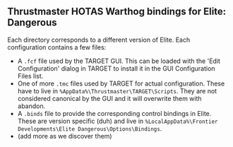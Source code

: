 Thrustmaster HOTAS Warthog bindings for Elite: Dangerous
--------------------------------------------------------

Each directory corresponds to a different version of Elite.  Each configuration contains a few files:

 * A `.fcf` file used by the TARGET GUI.  This can be loaded with the 'Edit Configuration' dialog in TARGET to install it in the GUI Configuration Files list.
 * One of more `.tmc` files used by TARGET for actual configuration.  These have to live in `%AppData%\Thrustmaster\TARGET\Scripts`.  They are not considered canonical by the GUI and it will overwrite them with abandon.
 * A `.binds` file to provide the corresponding control bindings in Elite.  These are version specific (duh) and live in `%LocalAppData%\Frontier Developments\Elite Dangerous\Options\Bindings`.
 * (add more as we discover them)
